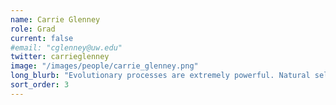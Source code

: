 ```yaml
---
name: Carrie Glenney
role: Grad
current: false
#email: "cglenney@uw.edu"
twitter: carrieglenney
image: "/images/people/carrie_glenney.png"
long_blurb: "Evolutionary processes are extremely powerful. Natural selection has generated an impressive array of proteins, many of which perform complex tasks. A major mystery in molecular evolution involves the evolution of protein-protein interfaces: how does natural selection steer the diversification of new protein interactions? See here for a BEACON blog post on my work with protein evolution."
sort_order: 3
---
```

